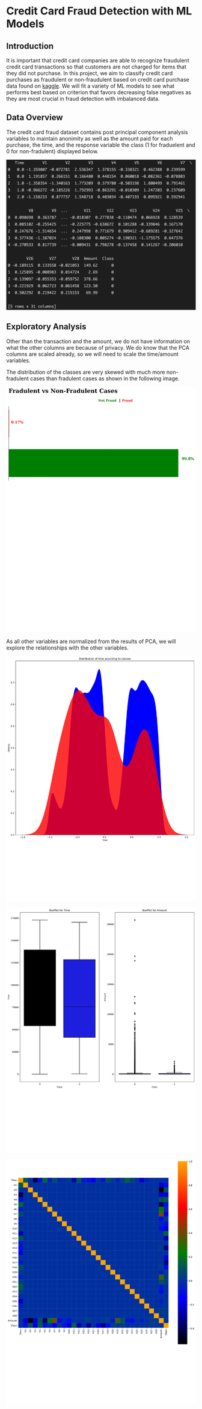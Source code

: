 # <a title="Credit Card Fraud Detection with ML Models"> Credit Card Fraud Detection with ML Models</a>

## Introduction

It is important that credit card companies are able to recognize fraudulent credit card transactions so that customers are not charged for items that they did not purchase. In this project, we aim to classify credit card purchases as fraudulent or non-fraudulent based on credit card purchase data found on [kaggle](https://www.kaggle.com/mlg-ulb/creditcardfraud). We will fit a variety of ML models to see what performs best based on criterion that favors decreasing false negatives as they are most crucial in fraud detection with imbalanced data.

## Data Overview

The credit card fraud dataset contains post principal component analysis variables to maintain anonimity as well as the amount paid for each purchase, the time, and the response variable the class (1 for fraduelent and 0 for non-fradulent) displayed below.

<img src="https://github.com/ClaytonOlsen/credit_card_fraud/blob/101e4b25c206f462f5ac41026f38e38987536ac8/images/Screen%20Shot%202021-09-09%20at%203.50.47%20PM.png" width="600" height="400">

## Exploratory Analysis

Other than the transaction and the amount, we do not have information on what the other columns are because of privacy. We do know that the PCA columns are scaled already, so we will need to scale the time/amount variables.

The distribution of the classes are very skewed with much more non-fradulent cases than fradulent cases as shown in the following image.

![fraudvnotfraud](https://github.com/ClaytonOlsen/credit_card_fraud/blob/main/images/fraudvnotfraud-1.png)

As all other variables are normalized from the results of PCA, we will explore the relationships with the other variables.

![tmebyclass](https://github.com/ClaytonOlsen/credit_card_fraud/blob/main/images/timebyclass-1.png)

![time:amount](https://github.com/ClaytonOlsen/credit_card_fraud/blob/main/images/time:amount_boxplots-1.png)

![correlation](https://github.com/ClaytonOlsen/credit_card_fraud/blob/main/images/correlation_table-1.png)















